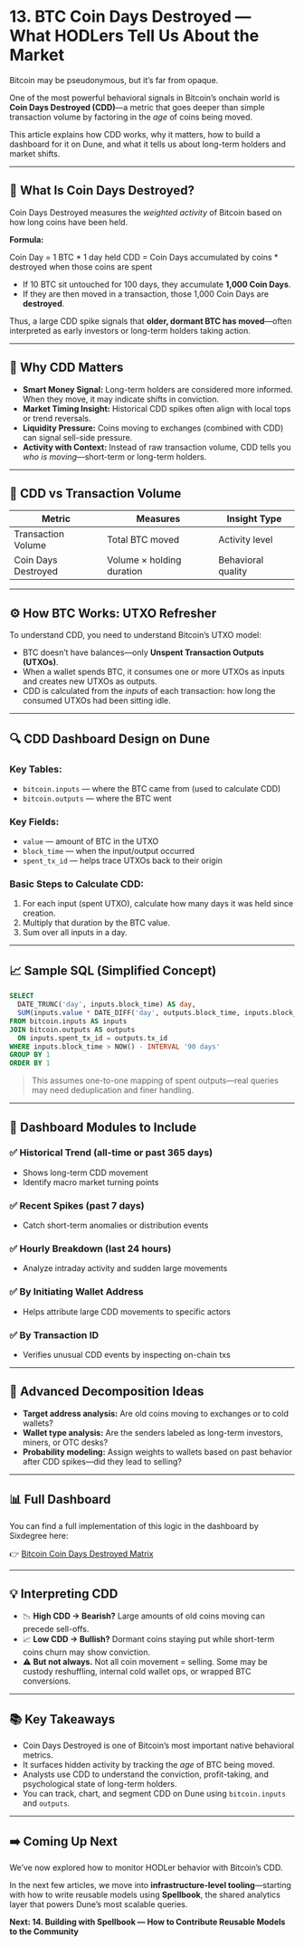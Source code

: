 # 13. BTC Coin Days Destroyed — What HODLers Tell Us About the Market

Bitcoin may be pseudonymous, but it’s far from opaque.

One of the most powerful behavioral signals in Bitcoin’s onchain world is **Coin Days Destroyed (CDD)**—a metric that goes deeper than simple transaction volume by factoring in the *age* of coins being moved.

This article explains how CDD works, why it matters, how to build a dashboard for it on Dune, and what it tells us about long-term holders and market shifts.

---

## 🧠 What Is Coin Days Destroyed?

Coin Days Destroyed measures the *weighted activity* of Bitcoin based on how long coins have been held.

**Formula:**

Coin Day = 1 BTC * 1 day held
 CDD = Coin Days accumulated by coins * destroyed when those coins are spent

- If 10 BTC sit untouched for 100 days, they accumulate **1,000 Coin Days**.
- If they are then moved in a transaction, those 1,000 Coin Days are **destroyed**.

Thus, a large CDD spike signals that **older, dormant BTC has moved**—often interpreted as early investors or long-term holders taking action.

---

## 🧭 Why CDD Matters

- **Smart Money Signal:** Long-term holders are considered more informed. When they move, it may indicate shifts in conviction.
- **Market Timing Insight:** Historical CDD spikes often align with local tops or trend reversals.
- **Liquidity Pressure:** Coins moving to exchanges (combined with CDD) can signal sell-side pressure.
- **Activity with Context:** Instead of raw transaction volume, CDD tells you *who is moving*—short-term or long-term holders.

---

## 🔢 CDD vs Transaction Volume

| Metric              | Measures                  | Insight Type       |
| ------------------- | ------------------------- | ------------------ |
| Transaction Volume  | Total BTC moved           | Activity level     |
| Coin Days Destroyed | Volume × holding duration | Behavioral quality |

---

## ⚙️ How BTC Works: UTXO Refresher

To understand CDD, you need to understand Bitcoin’s UTXO model:

- BTC doesn’t have balances—only **Unspent Transaction Outputs (UTXOs)**.
- When a wallet spends BTC, it consumes one or more UTXOs as inputs and creates new UTXOs as outputs.
- CDD is calculated from the *inputs* of each transaction: how long the consumed UTXOs had been sitting idle.

---

## 🔍 CDD Dashboard Design on Dune

### Key Tables:
- `bitcoin.inputs` — where the BTC came from (used to calculate CDD)
- `bitcoin.outputs` — where the BTC went

### Key Fields:
- `value` — amount of BTC in the UTXO
- `block_time` — when the input/output occurred
- `spent_tx_id` — helps trace UTXOs back to their origin

### Basic Steps to Calculate CDD:
1. For each input (spent UTXO), calculate how many days it was held since creation.
2. Multiply that duration by the BTC value.
3. Sum over all inputs in a day.

---

## 📈 Sample SQL (Simplified Concept)

```sql
SELECT
  DATE_TRUNC('day', inputs.block_time) AS day,
  SUM(inputs.value * DATE_DIFF('day', outputs.block_time, inputs.block_time)) AS coin_days_destroyed
FROM bitcoin.inputs AS inputs
JOIN bitcoin.outputs AS outputs
  ON inputs.spent_tx_id = outputs.tx_id
WHERE inputs.block_time > NOW() - INTERVAL '90 days'
GROUP BY 1
ORDER BY 1
```

> This assumes one-to-one mapping of spent outputs—real queries may need deduplication and finer handling.

------

## 🧰 Dashboard Modules to Include

### ✅ Historical Trend (all-time or past 365 days)

- Shows long-term CDD movement
- Identify macro market turning points

### ✅ Recent Spikes (past 7 days)

- Catch short-term anomalies or distribution events

### ✅ Hourly Breakdown (last 24 hours)

- Analyze intraday activity and sudden large movements

### ✅ By Initiating Wallet Address

- Helps attribute large CDD movements to specific actors

### ✅ By Transaction ID

- Verifies unusual CDD events by inspecting on-chain txs

------

## 🔧 Advanced Decomposition Ideas

- **Target address analysis:** Are old coins moving to exchanges or to cold wallets?
- **Wallet type analysis:** Are the senders labeled as long-term investors, miners, or OTC desks?
- **Probability modeling:** Assign weights to wallets based on past behavior after CDD spikes—did they lead to selling?

------

## 📊 Full Dashboard

You can find a full implementation of this logic in the dashboard by Sixdegree here:

👉 [Bitcoin Coin Days Destroyed Matrix](https://dune.com/sixdegree/bitcoin-coin-day-destroyed-matrix)

------

## 💡 Interpreting CDD

- 📉 **High CDD → Bearish?** Large amounts of old coins moving can precede sell-offs.
- 📈 **Low CDD → Bullish?** Dormant coins staying put while short-term coins churn may show conviction.
- ⚠️ **But not always.** Not all coin movement = selling. Some may be custody reshuffling, internal cold wallet ops, or wrapped BTC conversions.

------

## 📚 Key Takeaways

- Coin Days Destroyed is one of Bitcoin’s most important native behavioral metrics.
- It surfaces hidden activity by tracking the *age* of BTC being moved.
- Analysts use CDD to understand the conviction, profit-taking, and psychological state of long-term holders.
- You can track, chart, and segment CDD on Dune using `bitcoin.inputs` and `outputs`.

------

## ➡️ Coming Up Next

We’ve now explored how to monitor HODLer behavior with Bitcoin’s CDD.

In the next few articles, we move into **infrastructure-level tooling**—starting with how to write reusable models using **Spellbook**, the shared analytics layer that powers Dune’s most scalable queries.

**Next: 14. Building with Spellbook — How to Contribute Reusable Models to the Community**